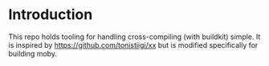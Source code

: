 # Introduction 

This repo holds tooling for handling cross-compiling (with buildkit) simple.
It is inspired by https://github.com/tonistiigi/xx but is modified specifically for building moby.